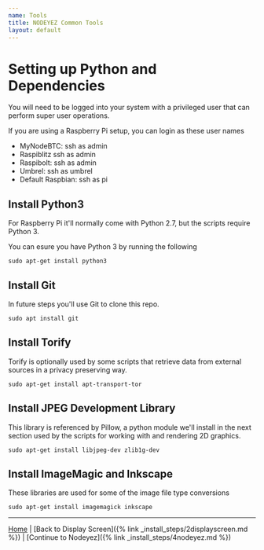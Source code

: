 ```yaml
---
name: Tools
title: NODEYEZ Common Tools
layout: default
---
```


# Setting up Python and Dependencies

You will need to be logged into your system with a privileged user that can perform super user operations.

If you are using a Raspberry Pi setup, you can login as these user names

- MyNodeBTC: ssh as admin
- Raspiblitz ssh as admin
- Raspibolt: ssh as admin
- Umbrel: ssh as umbrel
- Default Raspbian: ssh as pi

## Install Python3

For Raspberry Pi it'll normally come with Python 2.7, but the scripts require Python 3.  

You can esure you have Python 3 by running the following

```shell
sudo apt-get install python3
```

## Install Git

In future steps you'll use Git to clone this repo.


```shell
sudo apt install git
```

## Install Torify

Torify is optionally used by some scripts that retrieve data from external sources in a privacy preserving way.

```shell
sudo apt-get install apt-transport-tor
```

## Install JPEG Development Library

This library is referenced by Pillow, a python module we'll install in the next section used by the scripts for working with and rendering 2D graphics.

```shell
sudo apt-get install libjpeg-dev zlib1g-dev
```

## Install ImageMagic and Inkscape

These libraries are used for some of the image file type conversions

```shell
sudo apt-get install imagemagick inkscape
```

---

[Home](../) | [Back to Display Screen]({% link _install_steps/2displayscreen.md %}) | [Continue to Nodeyez]({% link _install_steps/4nodeyez.md %})
